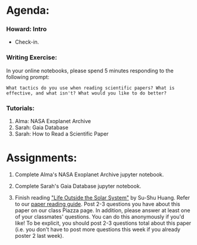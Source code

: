 # Agenda:

### Howard: Intro
- Check-in. 

### Writing Exercise: 
In your online notebooks, please spend 5 minutes responding to the following prompt:

    What tactics do you use when reading scientific papers? What is effective, and what isn't? What would you like to do better?
    
### Tutorials:
1. Alma: NASA Exoplanet Archive
2. Sarah: Gaia Database
3. Sarah: How to Read a Scientific Paper

# Assignments:

1. Complete Alma's NASA Exoplanet Archive jupyter notebook.

2. Complete Sarah's Gaia Database jupyter notebook.

3. Finish reading ["Life Outside the Solar System"](https://www.nature.com/scientificamerican/journal/v202/n4/pdf/scientificamerican0460-55.pdf) by Su-Shu Huang. Refer to our [paper reading guide](https://github.com/howardisaacson/Intro-to-Astro-2019/blob/master/Week3_gaia_exoplanet_archive/HowToReadAScientificPaper.md). Post 2-3 questions you have about this paper on our class Piazza page. In addition, please answer at least one of your classmates' questions. You can do this anonymously if you'd like! To be explicit, you should post 2-3 questions total about this paper (i.e. you don't have to post more questions this week if you already poster 2 last week).
